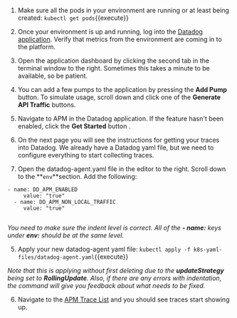 1. Make sure all the pods in your environment are running or at least being created:
   `kubectl get pods`{{execute}}

2. Once your environment is up and running, log into the <a href="https://app.datadoghq.com" target="_datadog">Datadog application</a>. Verify that metrics from the environment are coming in to the platform.

3. Open the application dashboard by clicking the second tab in the terminal window to the right. Sometimes this takes a minute to be available, so be patient.

4. You can add a few pumps to the application by pressing the **Add Pump** button. To simulate usage, scroll down and click one of the **Generate API Traffic** buttons.

5. Navigate to APM in the Datadog application. If the feature hasn't been enabled, click the **Get Started** button .

6. On the next page you will see the instructions for getting your traces into Datadog. We already have a Datadog yaml file, but we need to configure everything to start collecting traces.

7. Open the datadog-agent.yaml file in the editor to the right. Scroll down to the **`env`**section. Add the following:
  <pre><code>- name: DD_APM_ENABLED
     value: "true"
  - name: DD_APM_NON_LOCAL_TRAFFIC
     value: "true"
  </code></pre>

  *You need to make sure the indent level is correct. All of the **- name:** keys under **env:** should be at the same level.*

5. Apply your new datadog-agent yaml file: 
  `kubectl apply -f k8s-yaml-files/datadog-agent.yaml`{{execute}}

  *Note that this is applying without first deleting due to the **updateStrategy** being set to **RollingUpdate**. Also, if there are any errors with indentation, the command will give you feedback about what needs to be fixed.*

6. Navigate to the <a href="https://app.datadoghq.com/apm/traces" target="_datadog">APM Trace List</a> and you should see traces start showing up.


